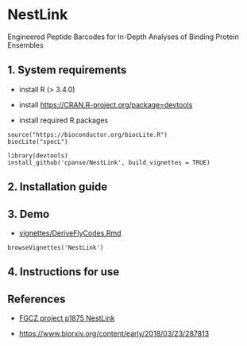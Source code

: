 # NestLink

Engineered Peptide Barcodes for In-Depth Analyses of Binding Protein Ensembles


## 1. System requirements

- install R (> 3.4.0)

- install https://CRAN.R-project.org/package=devtools

- install required R packages

```{r}
source("https://bioconductor.org/biocLite.R")
biocLite("specL")

library(devtools)
install_github('cpanse/NestLink', build_vignettes = TRUE)
```

## 2. Installation guide


## 3. Demo 

- [vignettes/DeriveFlyCodes.Rmd](vignettes/DeriveFlyCodes.Rmd)

```{r}
browseVignettes('NestLink')
```


## 4. Instructions for use


## References 

- [FGCZ project p1875  NestLink](https://fgcz-bfabric.uzh.ch/bfabric/userlab/show-project.html?id=1875)

- https://www.biorxiv.org/content/early/2018/03/23/287813


